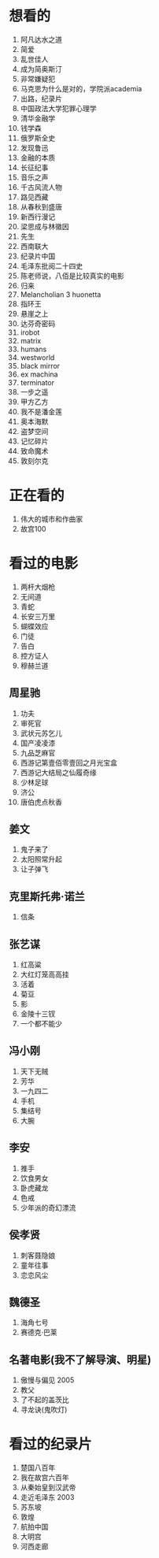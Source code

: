 # 想看的
1. 阿凡达水之道
2. 简爱
3. 乱世佳人
4. 成为简奥斯汀
5. 非常嫌疑犯
6. 马克思为什么是对的，学院派academia
7. 出路，纪录片
8. 中国政法大学犯罪心理学
9. 清华金融学
10. 钱学森
11. 俄罗斯全史
12. 发现鲁迅
13. 金融的本质
14. 长征纪事
15. 音乐之声
16. 千古风流人物
17. 路见西藏
18. 从春秋到盛唐
19. 新西行漫记
20. 梁思成与林徽因
21. 先生
22. 西南联大
23. 纪录片中国
24. 毛泽东批阅二十四史
25. 陈老师说，八佰是比较真实的电影
26. 归来
27. Melancholian 3 huonetta
28. 指环王
29. 悬崖之上
30. 达芬奇密码
31. irobot 
32. matrix
33. humans
34. westworld
35. black mirror
36. ex machina 
37. terminator
38. 一步之遥
39. 甲方乙方
40. 我不是潘金莲
41. 奥本海默
42. 盗梦空间
43. 记忆碎片
44. 致命魔术
45. 敦刻尔克
# 正在看的
1. 伟大的城市和作曲家
2. 故宫100
# 看过的电影
1. 两杆大烟枪
2. 无间道
3. 青蛇
4. 长安三万里
5. 蝴蝶效应
6. 门徒
7. 告白
8. 控方证人
9. 穆赫兰道
## 周星驰
1. 功夫
2. 审死官
3. 武状元苏乞儿
4. 国产凌凌漆
5. 九品芝麻官
6. 西游记第壹佰零壹回之月光宝盒
7. 西游记大结局之仙履奇缘
8. 少林足球
9. 济公
10. 唐伯虎点秋香
## 姜文
1. 鬼子来了
2. 太阳照常升起
3. 让子弹飞
## 克里斯托弗·诺兰
1. 信条
## 张艺谋
1. 红高粱
2. 大红灯笼高高挂
3. 活着
4. 菊豆
5. 影
6. 金陵十三钗
7. 一个都不能少
## 冯小刚
1. 天下无贼
2. 芳华
3. 一九四二
4. 手机
5. 集结号
6. 大腕
## 李安
1. 推手
2. 饮食男女
3. 卧虎藏龙
4. 色戒
5. 少年派的奇幻漂流
## 侯孝贤
1. 刺客聂隐娘
2. 童年往事
3. 恋恋风尘
## 魏德圣
1. 海角七号
2. 赛德克·巴莱
## 名著电影(我不了解导演、明星)
1. 傲慢与偏见 2005
2. 教父
3. 了不起的盖茨比
4. 寻龙诀(鬼吹灯)
# 看过的纪录片
1. 楚国八百年
2. 我在故宫六百年
3. 从秦始皇到汉武帝
4. 走近毛泽东 2003
5. 苏东坡
6. 敦煌
7. 航拍中国
8. 大明宫
9. 河西走廊